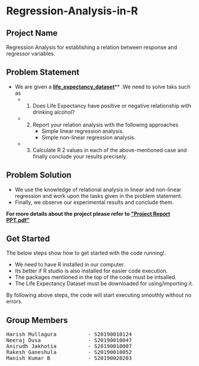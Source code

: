 # Regression-Analysis-in-R

## Project Name
Regression Analysis for establishing a relation between response and regressor variables.

## Problem Statement
* We are given a [**life_expectancy_dataset**][2]** .We need to solve taks such as
  * 1) Does Life Expectancy have positive or negative relationship with drinking alcohol?
  * 2) Report your relation analysis with the following approaches
        * Simple linear regression analysis.
        * Simple non-linear regression analysis.
  * 3) Calculate R 2 values in each of the above-mentioned case and finally conclude your
results precisely.

## Problem Solution
- We use the knowledge of relational analysis in linear and non-linear regression and work upon the tasks given in the problem statement.
- Finally, we observe our experimental results and conclude them.

**For more details about the project please refer to [**"Project Report PPT.pdf"**][1]**

[1]: https://github.com/mullaguraharish/Regression-Analysis-in-R/blob/main/Project%20Report.pdf "Title"
[2]: https://www.kaggle.com/kumarajarshi/life-expectancy-who "Title"

## Get Started

The below steps show how to get started with the code running!.
- We need to have R installed in our computer.
- Its better if R studio is also installed for easier code execution.
- The packages mentioned in the top of the code must be intsalled.
- The Life Expectancy Dataset must be downloaded for using/importing it.

By following above steps, the code will start executing smoothly without no errors. 

## Group Members

<pre>
Harish Mullagura          - S20190010124
Neeraj Dusa               - S20190010047
Anirudh Jakhotia          - S20190010007
Rakesh Ganeshula          - S20190010052
Manish Kumar B            - S20190020203
</pre>
